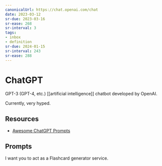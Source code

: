 ```yaml
---
canonicalUrl: https://chat.openai.com/chat
date: 2023-03-12
sr-due: 2023-03-16
sr-ease: 268
sr-interval: 3
tags:
- inbox
- definition
sr-due: 2024-01-15
sr-interval: 243
sr-ease: 288
---
```


# ChatGPT

GPT-3 (GPT-4, etc.) [[artificial intelligence]] chatbot developed
by OpenAI.

Currently, very hyped.

## Resources

- [Awesome ChatGPT Prompts](https://github.com/f/awesome-chatgpt-prompts)

## Prompts

I want you to act as a Flashcard generator service.